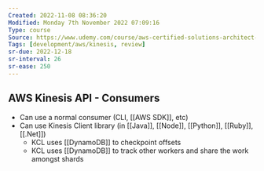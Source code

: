 ```yaml
---
Created: 2022-11-08 08:36:20
Modified: Monday 7th November 2022 07:09:16
Type: course
Source: https://www.udemy.com/course/aws-certified-solutions-architect-associate-saa-c01/?xref=E0Aed11STH4LPUQvCz0GJFABTmM=
Tags: [development/aws/kinesis, review]
sr-due: 2022-12-18
sr-interval: 26
sr-ease: 250
---
```


## AWS Kinesis API - Consumers

- Can use a normal consumer (CLI, [[AWS SDK]], etc)
- Can use Kinesis Client library (in [[Java]], [[Node]], [[Python]], [[Ruby]], [[.Net]])
    - KCL uses [[DynamoDB]] to checkpoint offsets
    - KCL uses [[DynamoDB]] to track other workers and share the work amongst shards
